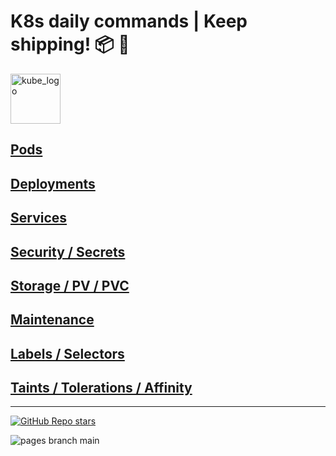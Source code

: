 
# K8s daily commands | Keep shipping! 📦 🐳

<p align="left"><img src="https://www.vectorlogo.zone/logos/kubernetes/kubernetes-icon.svg" width="80" alt="kube_logo"></p>

## [Pods](./pods)

## [Deployments](./deployments)

## [Services](./services)

## [Security / Secrets](./security-secrets)

## [Storage / PV / PVC](./storage)

## [Maintenance](./maintenance)

## [Labels / Selectors](./labels-selectors)

## [Taints / Tolerations / Affinity](./taints-tolerations-affinity)

---

<p align="left"><a href="https://github.com/paulofponciano/k8s-daily-commands-and-troubleshoot"><img alt="GitHub Repo stars" src="https://img.shields.io/github/stars/paulofponciano/k8s-daily-commands-and-troubleshoot?label=k8s-daily-commands-and-troubleshoot&style=social"></a></p>

![pages branch main](https://github.com/paulofponciano/k8s-daily-commands-and-troubleshoot/actions/workflows/ci-gh-pages.yaml/badge.svg?branch=main)